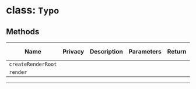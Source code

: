 # class: `Typo`

## Methods

| Name               | Privacy | Description | Parameters | Return | Inherited From |
| ------------------ | ------- | ----------- | ---------- | ------ | -------------- |
| `createRenderRoot` |         |             |            |        |                |
| `render`           |         |             |            |        |                |

<hr/>
